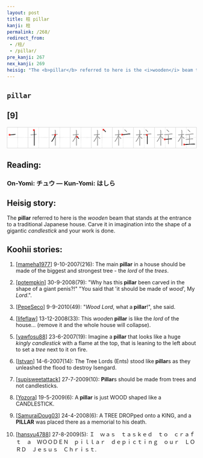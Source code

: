 ```yaml
---
layout: post
title: 柱 pillar
kanji: 柱
permalink: /268/
redirect_from:
 - /柱/
 - /pillar/
pre_kanji: 267
nex_kanji: 269
heisig: "The <b>pillar</b> referred to here is the <i>wooden</i> beam that stands at the entrance to a traditional Japanese house. Carve it in imagination into the shape of a gigantic <i>candlestick</i> and your work is done."
---
```


## `pillar`

## [9]

<div class="stroke"><img src="../images/E69FB1.png" /></div>

## Reading:

### On-Yomi: チュウ &mdash; Kun-Yomi: はしら

## Heisig story:

The <b>pillar</b> referred to here is the <i>wooden</i> beam that stands at the entrance to a traditional Japanese house. Carve it in imagination into the shape of a gigantic <i>candlestick</i> and your work is done.

## Koohii stories:

1) [<a href="http://kanji.koohii.com/profile/mameha1977">mameha1977</a>] 9-10-2007(216): The main<strong> pillar</strong> in a house should be made of the biggest and strongest tree - the <em>lord</em> of the <em>trees</em>.

2) [<a href="http://kanji.koohii.com/profile/potempkin">potempkin</a>] 30-9-2008(79): &quot;Why has this<strong> pillar</strong> been carved in the shape of a giant penis?!&quot; &quot;You said that &#039;it should be made of <em>wood</em>&#039;, My <em>Lord</em>.&quot;.

3) [<a href="http://kanji.koohii.com/profile/PepeSeco">PepeSeco</a>] 9-9-2010(49): &quot;<em>Wood</em> <em>Lord</em>, what a<strong> pillar</strong>!&quot;, she said.

4) [<a href="http://kanji.koohii.com/profile/lifeflaw">lifeflaw</a>] 13-12-2008(33): This <em>wood</em>en<strong> pillar</strong> is like the <em>lord</em> of the house... (remove it and the whole house will collapse).

5) [<a href="http://kanji.koohii.com/profile/yawfosu88">yawfosu88</a>] 23-6-2007(19): Imagine a<strong> pillar</strong> that looks like a huge <em>kingly candlestick</em> with a flame at the top, that is leaning to the left about to set a <em>tree</em> next to it on fire.

6) [<a href="http://kanji.koohii.com/profile/Istvan">Istvan</a>] 14-6-2007(14): The Tree Lords (Ents) stood like<strong> pillar</strong>s as they unleashed the flood to destroy Isengard.

7) [<a href="http://kanji.koohii.com/profile/supisweetattack">supisweetattack</a>] 27-7-2009(10): <strong>Pillar</strong>s should be made from trees and not candlesticks.

8) [<a href="http://kanji.koohii.com/profile/Yozora">Yozora</a>] 19-5-2009(6): A<strong> pillar</strong> is just WOOD shaped like a CANDLESTICK.

9) [<a href="http://kanji.koohii.com/profile/SamuraiDoug03">SamuraiDoug03</a>] 24-4-2008(6): A TREE DROPped onto a KING, and a<strong> PILLAR</strong> was placed there as a memorial to his death.

10) [<a href="http://kanji.koohii.com/profile/hansyu4788">hansyu4788</a>] 27-8-2009(5): Ｉ　ｗａｓ　ｔａｓｋｅｄ　ｔｏ　ｃｒａｆｔ　ａ　ＷＯＯＤＥＮ　ｐｉｌｌａｒ　ｄｅｐｉｃｔｉｎｇ　ｏｕｒ　ＬＯＲＤ　Ｊｅｓｕｓ　Ｃｈｒｉｓｔ.
